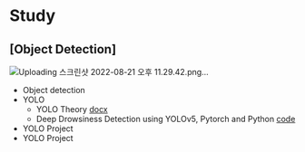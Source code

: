 # Study

## [Object Detection]
![Uploading 스크린샷 2022-08-21 오후 11.29.42.png…]()
 * Object detection
 * YOLO
   * YOLO Theory [docx](https://github.com/chanbyeol01/Study/blob/main/YOLO/YOLO_Theory.docx)
   * Deep Drowsiness Detection using YOLOv5, Pytorch and Python [code](https://github.com/chanbyeol01/Study/blob/main/YOLO/Deep%20Drowsiness%20Detection%20Tutorial.ipynb)
 * YOLO Project
 * YOLO Project
